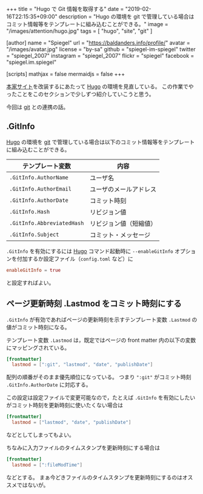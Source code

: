+++
title = "Hugo で Git 情報を取得する"
date = "2019-02-16T22:15:35+09:00"
description = "Hugo の環境を git で管理している場合はコミット情報等をテンプレートに組み込むことができる。"
image = "/images/attention/hugo.jpg"
tags = [ "hugo", "site", "git" ]

[author]
  name      = "Spiegel"
  url       = "https://baldanders.info/profile/"
  avatar    = "/images/avatar.jpg"
  license   = "by-sa"
  github    = "spiegel-im-spiegel"
  twitter   = "spiegel_2007"
  instagram = "spiegel_2007"
  flickr    = "spiegel"
  facebook  = "spiegel.im.spiegel"

[scripts]
  mathjax = false
  mermaidjs = false
+++

[本家サイト]を改装するにあたって [Hugo] の環境を見直している。
この作業でやったことをこのセクションで少しずつ紹介していこうと思う。

今回は [git] との連携の話。

## .GitInfo

[Hugo] の環境を [git] で管理している場合は以下のコミット情報等をテンプレートに組み込むことができる。

| テンプレート変数           | 内容                   |
| -------------------------- | ---------------------- |
| `.GitInfo.AuthorName`      | ユーザ名               |
| `.GitInfo.AuthorEmail`     | ユーザのメールアドレス |
| `.GitInfo.AuthorDate`      | コミット時刻           |
| `.GitInfo.Hash`            | リビジョン値           |
| `.GitInfo.AbbreviatedHash` | リビジョン値（短縮値） |
| `.GitInfo.Subject`         | コミット・メッセージ   |

`.GitInfo` を有効にするには [Hugo] コマンド起動時に `--enableGitInfo` オプションを付加するか設定ファイル（`config.toml` など）に

```toml
enableGitInfo = true
```

と設定すればよい。

## ページ更新時刻 .Lastmod をコミット時刻にする

`.GitInfo` が有効であればページの更新時刻を示すテンプレート変数 `.Lastmod` の値がコミット時刻になる。

テンプレート変数 `.Lastmod` は，既定ではページの front matter 内の以下の変数にマッピングされている。

```toml
[frontmatter]
  lastmod = [":git", "lastmod", "date", "publishDate"]
```

配列の順番がそのまま優先順位になっている。
つまり `":git"` がコミット時刻 `.GitInfo.AuthorDate` に対応する。

この設定は設定ファイルで変更可能なので，たとえば `.GitInfo` を有効にしたいがコミット時刻を更新時刻に使いたくない場合は

```toml
[frontmatter]
  lastmod = ["lastmod", "date", "publishDate"]
```

などとしてしまってもよい。

ちなみに入力ファイルのタイムスタンプを更新時刻にする場合は

```toml
[frontmatter]
  lastmod = [":fileModTime"]
```

などとする。
まぁ今どきファイルのタイムスタンプを更新時刻にするのはオススメではないが。


[Hugo]: https://gohugo.io/ "The world’s fastest framework for building websites | Hugo"
[本家サイト]: https://baldanders.info/ "Baldanders.info"
[git]: https://git-scm.com/
[Git]: https://git-scm.com/
